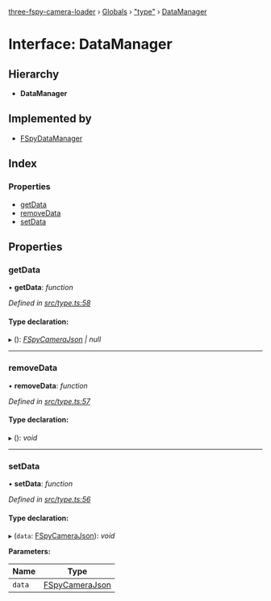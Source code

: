 [three-fspy-camera-loader](../README.md) › [Globals](../globals.md) › ["type"](../modules/_type_.md) › [DataManager](_type_.datamanager.md)

# Interface: DataManager

## Hierarchy

* **DataManager**

## Implemented by

* [FSpyDataManager](../classes/_fspydatamanager_.fspydatamanager.md)

## Index

### Properties

* [getData](_type_.datamanager.md#getdata)
* [removeData](_type_.datamanager.md#removedata)
* [setData](_type_.datamanager.md#setdata)

## Properties

###  getData

• **getData**: *function*

*Defined in [src/type.ts:58](https://github.com/nasikusa/THREE.FSpyCamera/blob/91b0a2d/src/type.ts#L58)*

#### Type declaration:

▸ (): *[FSpyCameraJson](_type_.fspycamerajson.md) | null*

___

###  removeData

• **removeData**: *function*

*Defined in [src/type.ts:57](https://github.com/nasikusa/THREE.FSpyCamera/blob/91b0a2d/src/type.ts#L57)*

#### Type declaration:

▸ (): *void*

___

###  setData

• **setData**: *function*

*Defined in [src/type.ts:56](https://github.com/nasikusa/THREE.FSpyCamera/blob/91b0a2d/src/type.ts#L56)*

#### Type declaration:

▸ (`data`: [FSpyCameraJson](_type_.fspycamerajson.md)): *void*

**Parameters:**

Name | Type |
------ | ------ |
`data` | [FSpyCameraJson](_type_.fspycamerajson.md) |
